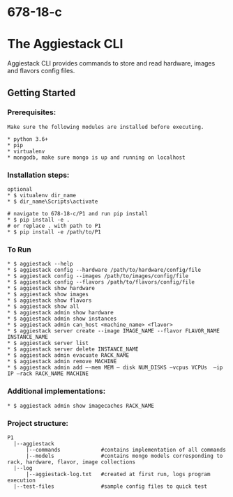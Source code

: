 # 678-18-c

# The Aggiestack CLI
Aggiestack CLI provides commands to store and read hardware, images and flavors config files.

## Getting Started
### Prerequisites:
```
Make sure the following modules are installed before executing.

* python 3.6+
* pip
* virtualenv
* mongodb, make sure mongo is up and running on localhost
```
### Installation steps:
```
optional
* $ vitualenv dir_name
* $ dir_name\Scripts\activate
```

```
# navigate to 678-18-c/P1 and run pip install
* $ pip install -e .
# or replace . with path to P1
* $ pip install -e /path/to/P1
```

### To Run
```
* $ aggiestack --help
* $ aggiestack config --hardware /path/to/hardware/config/file
* $ aggiestack config --images /path/to/images/config/file
* $ aggiestack config --flavors /path/to/flavors/config/file
* $ aggiestack show hardware
* $ aggiestack show images
* $ aggiestack show flavors
* $ aggiestack show all
* $ aggiestack admin show hardware
* $ aggiestack admin show instances
* $ aggiestack admin can_host <machine_name> <flavor>
* $ aggiestack server create --image IMAGE_NAME --flavor FLAVOR_NAME INSTANCE_NAME
* $ aggiestack server list
* $ aggiestack server delete INSTANCE_NAME
* $ aggiestack admin evacuate RACK_NAME
* $ aggiestack admin remove MACHINE
* $ aggiestack admin add –-mem MEM – disk NUM_DISKS –vcpus VCPUs  –ip IP –rack RACK_NAME MACHINE

```
### Additional implementations:
```
* $ aggiestack admin show imagecaches RACK_NAME
```

### Project structure:
```
P1
  |--aggiestack
      |--commands             #contains implementation of all commands
      |--models               #contains mongo models corresponding to rack, hardware, flavor, image collections
  |--log
      |--aggiestack-log.txt   #created at first run, logs program execution
  |--test-files               #sample config files to quick test
```
